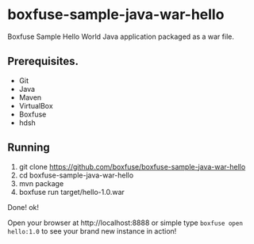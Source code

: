 boxfuse-sample-java-war-hello
===============================

Boxfuse Sample Hello World Java application packaged as a war file.

## Prerequisites.

- Git
- Java
- Maven
- VirtualBox
- Boxfuse
- hdsh

## Running

1. git clone https://github.com/boxfuse/boxfuse-sample-java-war-hello
2. cd boxfuse-sample-java-war-hello
3. mvn package
4. boxfuse run target/hello-1.0.war

Done!
ok!

Open your browser at http://localhost:8888 or simple type ```boxfuse open hello:1.0``` to see your brand new instance in action!
